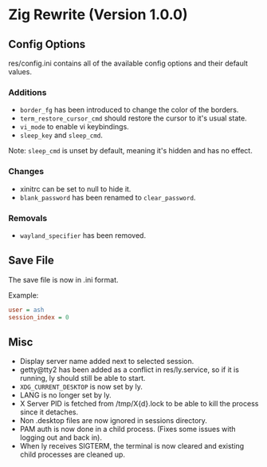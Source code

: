 # Zig Rewrite (Version 1.0.0)

## Config Options

res/config.ini contains all of the available config options and their default values.

### Additions

+ `border_fg` has been introduced to change the color of the borders.
+ `term_restore_cursor_cmd` should restore the cursor to it's usual state.
+ `vi_mode` to enable vi keybindings.
+ `sleep_key` and `sleep_cmd`.

Note: `sleep_cmd` is unset by default, meaning it's hidden and has no effect. 

### Changes

+ xinitrc can be set to null to hide it.
+ `blank_password` has been renamed to `clear_password`.

### Removals

+ `wayland_specifier` has been removed.

## Save File

The save file is now in .ini format.

Example:

```ini
user = ash
session_index = 0
```

## Misc

+ Display server name added next to selected session.
+ getty@tty2 has been added as a conflict in res/ly.service, so if it is running, ly should still be able to start.
+ `XDG_CURRENT_DESKTOP` is now set by ly.
+ LANG is no longer set by ly.
+ X Server PID is fetched from /tmp/X{d}.lock to be able to kill the process since it detaches.
+ Non .desktop files are now ignored in sessions directory.
+ PAM auth is now done in a child process. (Fixes some issues with logging out and back in).
+ When ly receives SIGTERM, the terminal is now cleared and existing child processes are cleaned up.
